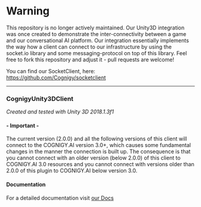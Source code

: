 # Warning
This repository is no longer actively maintained. Our Unity3D integration was once created to demonstrate the inter-connectivity between a game and our conversational AI platform. Our integration essentially implements the way how a client can connect to our infrastructure by using the socket.io library and some messaging-protocol on top of this library. Feel free to fork this repository and adjust it - pull requests are welcome!

You can find our SocketClient, here:
https://github.com/Cognigy/socketclient

---
### CognigyUnity3DClient

*Created and tested with Unity 3D 2018.1.3f1*

#### - Important -
The current version (2.0.0) and all the following versions of this client will connect to the COGNIGY.AI version 3.0+, which causes some fundamental changes in the manner the connection is built up. The consequence is that you cannot connect with an older version (below 2.0.0) of this client to COGNIGY.AI 3.0 resources and you cannot connect with versions older than 2.0.0 of this plugin to COGNIGY.AI below version 3.0.

#### Documentation
For a detailed documentation visit [our Docs](https://docs.cognigy.com/docs/integrate-the-unity-3d-client)